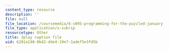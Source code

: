 ```yaml
---
content_type: resource
description: ''
file: null
file_location: /coursemedia/6-s095-programming-for-the-puzzled-january-iap-2018/6201a1980b42dde419e71adef5e3fd5b_zgk93CwMVk8.srt
file_type: application/x-subrip
resourcetype: Other
title: 3play caption file
uid: 6201a198-0b42-dde4-19e7-1adef5e3fd5b
---
```

